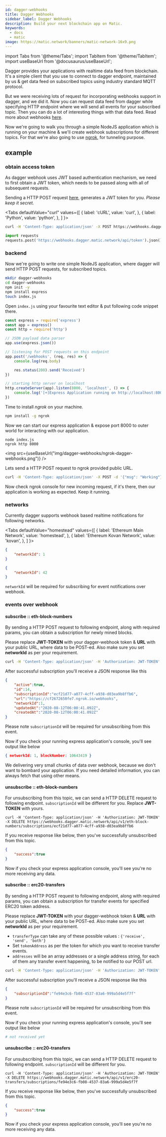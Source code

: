 ```yaml
---
id: dagger-webhooks
title: Dagger Webhooks
sidebar_label: Dagger Webhooks
description: Build your next blockchain app on Matic.
keywords:
  - docs
  - matic
image: https://matic.network/banners/matic-network-16x9.png 
---
```


import Tabs from '@theme/Tabs';
import TabItem from '@theme/TabItem';
import useBaseUrl from '@docusaurus/useBaseUrl';

Dagger provides your applications with realtime data feed from blockchain. It's a simple client that you use to connect to dagger endpoint, maintained by us & get data feed on subscribed topics using industry standard MQTT protocol. 

But we were receiving lots of request for incorporating webhooks support in dagger, and we did it. Now you can request data feed from dagger while specifying HTTP endpoint where we will send all events for your subscribed topic. Then you can do a lot of interesting things with that data feed. Read more about webhooks [here](https://zapier.com/blog/what-are-webhooks/).

Now we're going to walk you through a simple NodeJS application which is running on your machine & we'll create webhook subscriptions for different topics. For that we're also going to use [ngrok](https://ngrok.com/), for tunneling purpose. 

## example

### obtain access token

As dagger webhook uses JWT based authentication mechanism, we need to first obtain a JWT token, which needs to be passed along with all of subsequent requests.

Sending a HTTP POST request [here](https://webhooks.dagger.matic.network/api/token), generates a JWT token for you. _Please keep it secret._

<Tabs
  defaultValue="curl"
  values={[
    { label: 'cURL', value: 'curl', },
    { label: 'Python', value: 'python', },
  ]
}>
<TabItem value="curl">

```bash
curl -H 'Content-Type: application/json' -X POST https://webhooks.dagger.matic.network/api/token
```

</TabItem>
<TabItem value="python">

```python
import requests
requests.post('https://webhooks.dagger.matic.network/api/token').json()
```

</TabItem>
</Tabs>

### backend

Now we're going to write one simple NodeJS application, where dagger will send HTTP POST requests, for subscribed topics.

```bash
mkdir dagger-webhooks
cd dagger-webhooks
npm init -y
npm install express
touch index.js
```

Open `index.js` using your favourite text editor & put following code snippet there.

```javascript
const express = require('express')
const app = express()
const http = require('http')

// JSON payload data parser
app.use(express.json())

// listening for POST requests on this endpoint
app.post('/webhooks', (req, res) => {
    console.log(req.body)

    res.status(200).send('Received')
})

// starting http server on localhost
http.createServer(app).listen(8000, 'localhost', () => {
    console.log('[+]Express Application running on http://localhost:8000\n')
})
```

Time to install *ngrok* on your machine. 

```bash
npm install -g ngrok
```

Now we can start our express application & expose port 8000 to outer world for interacting with our application.

```
node index.js
ngrok http 8000
```

<img src={useBaseUrl("img/dagger-webhooks/ngrok-dagger-webhooks.png")} />

Lets send a HTTP POST request to ngrok provided public URL.

```bash
curl -H 'Content-Type: application/json' -X POST -d '{"msg": "Working"}' https://cf2672650fe7.ngrok.io/webhooks
```

Now check ngrok console for new incoming request, if it's there, then our application is working as expected. Keep it running.

### networks

Currently dagger supports webhook based realtime notifications for following networks.

<Tabs
  defaultValue="homestead"
  values={[
    { label: 'Ethereum Main Network', value: 'homestead', },
    { label: 'Ethereum Kovan Network', value: 'kovan', },
  ]
}>
<TabItem value="homestead">

```json
{
    "networkId": 1
}
```

</TabItem>
<TabItem value="kovan">

```json
{
    "networkId": 42
}
```

</TabItem>
</Tabs>

`networkId` will be required for subscribing for event notifications over webhook.

### events over webhook

#### subscribe :: eth-block-numbers

By sending a HTTP POST request to following endpoint, along with required params, you can obtain a subscription for newly mined blocks.

Please replace **JWT-TOKEN** with your dagger-webhook token & **URL** with your public URL, where data to be POST-ed. Also make sure you set **networkId** as per your requirement.

```bash
curl -H 'Content-Type: application/json' -H 'Authorization: JWT-TOKEN' -X POST -d '{"url": "URL", "networkId": 1}' https://webhooks.dagger.matic.network/api/v1/eth-block-numbers/subscriptions
```

After successful subscription you'll receive a JSON response like this

```json
{
    "active":true,
    "id":14,
    "subscriptionId":"ecf21d77-a077-4cff-a938-d03ea9b8ffb6",
    "url":"https://cf2672650fe7.ngrok.io/webhooks",
    "networkId":1,
    "updatedAt":"2020-08-12T06:00:41.092Z",
    "createdAt":"2020-08-12T06:00:41.092Z"
}
```

Please note `subscriptionId` will be required for unsubscribing from this event.

Now if you check your running express application's console, you'll see output like below

```json
{ networkId: 1, blockNumber: 10643419 }
```

We delivering very small chunks of data over webhook, because we don't want to bombard your application. If you need detailed information, you can always fetch that using other means.

#### unsubscribe :: eth-block-numbers

For unsubscribing from this topic, we can send a HTTP DELETE request to following endpoint. `subscriptionId` will be different for you. Replace **JWT-TOKEN** with yours.

```curl
curl -H 'Content-Type: application/json' -H 'Authorization: JWT-TOKEN' -X DELETE https://webhooks.dagger.matic.network/api/v1/eth-block-numbers/subscriptions/ecf21d77-a077-4cff-a938-d03ea9b8ffb6
```

If you receive response like below, then you've successfully unsubscribed from this topic.

```json
{
    "success":true
}
```

Now if you check your express application console, you'll see you're no more receiving any data.

#### subscribe :: erc20-transfers

By sending a HTTP POST request to following endpoint, along with required params, you can obtain a subscription for transfer events for specified ERC20 token address.

Please replace **JWT-TOKEN** with your dagger-webhook token & **URL** with your public URL, where data to be POST-ed. Also make sure you set **networkId** as per your requirement.

- `transferType` can take any of these possible values : `{'receive', 'send', 'both'}`
- Set `tokenAddress` as per the token for which you want to receive transfer events.
- `addresses` will be an array addresses or a single address string, for each of them any transfer event happening, to be notified to our POST url.

```bash
curl -H 'Content-Type: application/json' -H 'Authorization: JWT-TOKEN' -X POST -d '{"url": "URL", "networkId": 1, "transferType": "both", "tokenAddress": "0xdac17f958d2ee523a2206206994597c13d831ec7", "addresses": ["0xdac17f958d2ee523a2206206994597c13d831ec7", "0xacd1f7958d2ee523a2206209694597c13d831ec7"]}' https://webhooks.dagger.matic.network/api/v1/erc20-transfers/subscriptions

```

After successful subscription you'll receive a JSON response like this

```json
{
    "subscriptionId":"fe94e3c6-fb08-4537-83a6-999a5d4e5f7f"
}
```

Please note `subscriptionId` will be required for unsubscribing from this event.

Now if you check your running express application's console, you'll see output like below

```bash
# not received yet
```

#### unsubscribe :: erc20-transfers

For unsubscribing from this topic, we can send a HTTP DELETE request to following endpoint. `subscriptionId` will be different for you.

```curl
curl -H 'Content-Type: application/json' -H 'Authorization: JWT-TOKEN' -X DELETE https://webhooks.dagger.matic.network/api/v1/erc20-transfers/subscriptions/fe94e3c6-fb08-4537-83a6-999a5d4e5f7f
```

If you receive response like below, then you've successfully unsubscribed from this topic.

```json
{
    "success":true
}
```

Now if you check your express application console, you'll see you're no more receiving any data.
